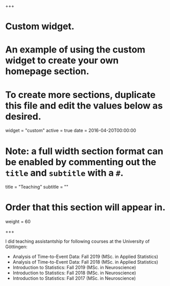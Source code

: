 +++
# Custom widget.
# An example of using the custom widget to create your own homepage section.
# To create more sections, duplicate this file and edit the values below as desired.
widget = "custom"
active = true
date = 2016-04-20T00:00:00

# Note: a full width section format can be enabled by commenting out the `title` and `subtitle` with a `#`.
title = "Teaching"
subtitle = ""

# Order that this section will appear in.
weight = 60

+++

I did teaching assistantship for following courses at the University of Göttingen:

- Analysis of Time-to-Event Data: Fall 2019 (MSc. in Applied Statistics)
- Analysis of Time-to-Event Data: Fall 2018 (MSc. in Applied Statistics)
- Introduction to Statistics: Fall 2019 (MSc. in Neuroscience) 
- Introduction to Statistics: Fall 2018 (MSc. in Neuroscience) 
- Introduction to Statistics: Fall 2017 (MSc. in Neuroscience) 


